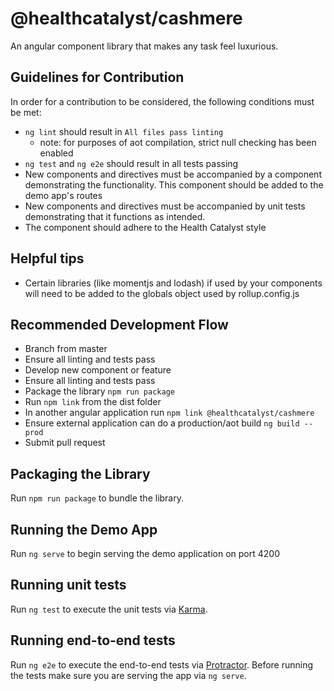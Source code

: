 # @healthcatalyst/cashmere

An angular component library that makes any task feel luxurious.

## Guidelines for Contribution

In order for a contribution to be considered, the following conditions must be met:

* `ng lint` should result in `All files pass linting`
    * note: for purposes of aot compilation, strict null checking has been enabled
* `ng test` and `ng e2e` should result in all tests passing
*  New components and directives must be accompanied by a component demonstrating the functionality. This component should be added to the demo app's routes
* New components and directives must be accompanied by unit tests demonstrating that it functions as intended. 
* The component should adhere to the Health Catalyst style 

## Helpful tips

* Certain libraries (like momentjs and lodash) if used by your components will need to be added to the globals object used by rollup.config.js

## Recommended Development Flow
* Branch from master
* Ensure all linting and tests pass
* Develop new component or feature
* Ensure all linting and tests pass
* Package the library `npm run package`
* Run `npm link` from the dist folder
* In another angular application run `npm link @healthcatalyst/cashmere`
* Ensure external application can do a production/aot build `ng build --prod`
* Submit pull request

## Packaging the Library

Run `npm run package` to bundle the library. 

## Running the Demo App

Run `ng serve` to begin serving the demo application on port 4200 

## Running unit tests

Run `ng test` to execute the unit tests via [Karma](https://karma-runner.github.io).

## Running end-to-end tests

Run `ng e2e` to execute the end-to-end tests via [Protractor](http://www.protractortest.org/).
Before running the tests make sure you are serving the app via `ng serve`.
